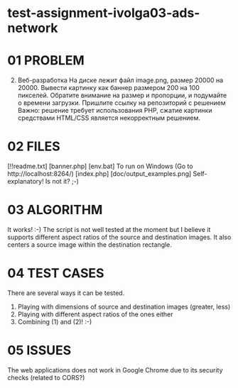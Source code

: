 # test-assignment-ivolga03-ads-network
01 PROBLEM
==========

2. Веб-разработка
На диске лежит файл image.png, размер 20000 на 20000. Вывести картинку как баннер размером 200 на 100 пикселей.
Обратите внимание на размер и пропорции, и подумайте о времени загрузки.
Пришлите ссылку на репозиторий с решением
Важно: решение требует использования PHP, сжатие картинки средствами HTML/CSS является некорректным решением.

02 FILES
========
[!!readme.txt]
[banner.php]
[env.bat]   To run on Windows (Go to http://localhost:8264/)
[index.php]
[doc/output_examples.png] Self-explanatory! Is not it? ;-)

03 ALGORITHM
============
It works! :-) The script is not well tested at the moment but I believe it supports different aspect ratios of the source and destination images. It also centers a source image within the destination rectangle.

04 TEST CASES
=============
There are several ways it can be tested.
1) Playing with dimensions of source and destination images (greater, less)
2) Playing with different aspect ratios of the ones either
3) Combining (1) and (2)! :-)

05 ISSUES
=========
The web applications does not work in Google Chrome due to its security checks (related to CORS?)
